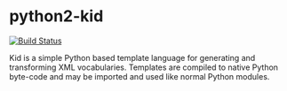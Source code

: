 # python2-kid

[![Build Status](https://travis-ci.org/UnitedRPMs/python2-kid.svg?branch=master)](https://travis-ci.org/UnitedRPMs/python2-kid)

Kid is a simple Python based template language for generating and
transforming XML vocabularies. Templates are compiled to native Python
byte-code and may be imported and used like normal Python modules.
